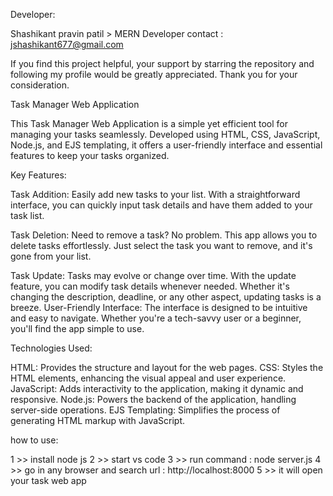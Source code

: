 Developer:

Shashikant pravin patil > MERN Developer
contact : jshashikant677@gmail.com

 If you find this project helpful, your support by starring the repository and following my profile would be greatly appreciated. Thank you for your consideration.





Task Manager Web Application

This Task Manager Web Application is a simple yet efficient tool for managing your tasks seamlessly. Developed using HTML, CSS, JavaScript, Node.js, and EJS templating, it offers a user-friendly interface and essential features to keep your tasks organized.

Key Features:

Task Addition: Easily add new tasks to your list. With a straightforward interface, you can quickly input task details and have them added to your task list.

Task Deletion: Need to remove a task? No problem. This app allows you to delete tasks effortlessly. Just select the task you want to remove, and it's gone from your list.

Task Update: Tasks may evolve or change over time. With the update feature, you can modify task details whenever needed. Whether it's changing the description, deadline, or any other aspect, updating tasks is a breeze.
User-Friendly Interface: The interface is designed to be intuitive and easy to navigate. Whether you're a tech-savvy user or a beginner, you'll find the app simple to use.

Technologies Used:

HTML: Provides the structure and layout for the web pages.
CSS: Styles the HTML elements, enhancing the visual appeal and user experience.
JavaScript: Adds interactivity to the application, making it dynamic and responsive.
Node.js: Powers the backend of the application, handling server-side operations.
EJS Templating: Simplifies the process of generating HTML markup with JavaScript.


how to use:

1 >> install node js 
2 >> start vs code
3 >> run command : node server.js
4 >> go in any browser and search url : http://localhost:8000
5 >> it will open your task web app